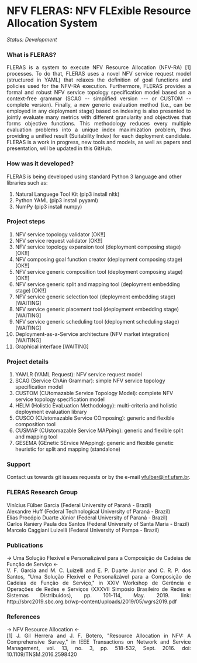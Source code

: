 NFV FLERAS: NFV FLExible Resource Allocation System
========================================================

*Status: Development*

### What is FLERAS?

<p align="justify">FLERAS is a system to execute NFV Resource Allocation (NFV-RA) [1] processes. To do that, FLERAS uses a novel NFV service request model (structured in YAML) that relaxes the definition of goal functions and policies used for the NFV-RA execution. Furthermore, FLERAS provides a formal and robust NFV service topology specification model based on a context-free grammar (SCAG -- simplified version --- or CUSTOM -- complete version). Finally, a new generic evaluation method (i.e., can be employed in any deployment stage) based on indexing is also presented to jointly evaluate many metrics with different granularity and objectives that forms objective functions. This methodology reduces every multiple evaluation problems into a unique index maximization problem, thus providing a unified result (Suitability Index) for each deployment candidate. FLERAS is a work in progress, new tools and models, as well as papers and presentation, will be updated in this GitHub.</p>

### How was it developed?

FLERAS is being developed using standard Python 3 language and other libraries such as:<br/>
1. Natural Languege Tool Kit (pip3 install nltk)<br/>
2. Python YAML (pip3 install pyyaml)
3. NumPy (pip3 install numpy)

### Project steps

1. NFV service topology validator [OK!!]<br/>
2. NFV service request validator [OK!!]<br/>
3. NFV service topology expansion tool (deployment composing stage) [OK!!]<br/>
4. NFV composing goal function creator (deployment composing stage) [OK!!]<br/>
5. NFV service generic composition tool (deployment composing stage) [OK!!]<br/>
6. NFV service generic split and mapping tool (deployment embedding stage) [OK!!]<br/>
7. NFV service generic selection tool (deployment embedding stage) [WAITING]<br/>
8. NFV service generic placement tool (deployment embedding stage) [WAITING]<br/>
8. NFV service generic scheduling tool (deployment scheduling stage) [WAITING]<br/>
8. Deployment-as-a-Service architecture (NFV market integration) [WAITING]<br/>
9. Graphical interface [WAITING]

### Project details

1. YAMLR (YAML Request): NFV service request model
2. SCAG (Service ChAin Grammar): simple NFV service topology specification model
3. CUSTOM (CUtomazable Service Topology Model): complete NFV service topology specification model
4. HELM (Holistic EvaLuation Methodology): multi-criteria and holistic deployment evaluation library
5. CUSCO (CUstomazable Service COmposing): generic and flexible composition tool
6. CUSMAP (CUstomazable Service MAPping): generic and flexible split and mapping tool
7. GESEMA (GEnetic SErvice MApping): generic and flexible genetic heuristic for split and mapping (standalone)

### Support

Contact us towards git issues requests or by the e-mail vfulber@inf.ufsm.br.

### FLERAS Research Group

Vinícius Fülber Garcia (Federal University of Paraná - Brazil)<br/>
Alexandre Huff (Federal Technological University of Paraná - Brazil)<br/>
Elias Procópio Duarte Júnior (Federal University of Paraná - Brazil)<br/>
Carlos Raniery Paula dos Santos (Federal University of Santa Maria - Brazil)<br/>
Marcelo Caggiani Luizelli (Federal University of Pampa - Brazil)<br/>

### Publications

<p align="justify">-> Uma Solução Flexível e Personalizável para a Composição de Cadeias de Função de Serviço <-<br/>
V. F. Garcia and M. C. Luizelli and E. P. Duarte Junior and C. R. P. dos Santos, "Uma Solução Flexível e Personalizável para a Composição de Cadeias de Função de Serviço," in XXIV Workshop de Gerência e Operações de Redes e Serviços (XXXVII Simpósio Brasileiro de Redes e Sistemas Distribuídos), pp. 101-114, May. 2019. link: http://sbrc2019.sbc.org.br/wp-content/uploads/2019/05/wgrs2019.pdf</p>

### References

<p align="justify">-> NFV Resource Allocation <-<br/>
[1] J. Gil Herrera and J. F. Botero, "Resource Allocation in NFV: A Comprehensive Survey," in IEEE Transactions on Network and Service Management, vol. 13, no. 3, pp. 518-532, Sept. 2016. doi: 10.1109/TNSM.2016.2598420</p>

